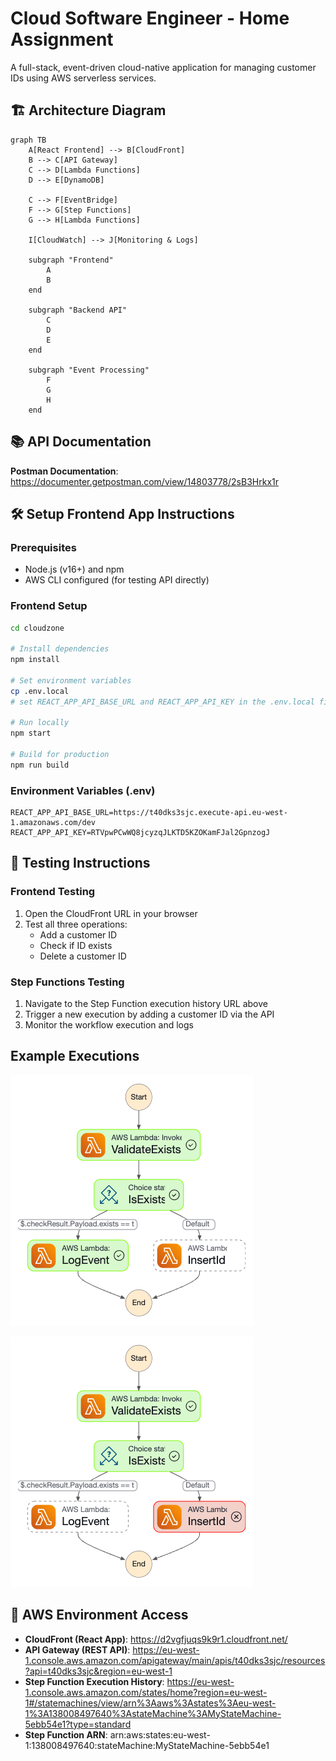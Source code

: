 # Cloud Software Engineer - Home Assignment

A full-stack, event-driven cloud-native application for managing customer IDs using AWS serverless services.

## 🏗️ Architecture Diagram

```mermaid
graph TB
    A[React Frontend] --> B[CloudFront]
    B --> C[API Gateway]
    C --> D[Lambda Functions]
    D --> E[DynamoDB]
    
    C --> F[EventBridge]
    F --> G[Step Functions]
    G --> H[Lambda Functions]
    
    I[CloudWatch] --> J[Monitoring & Logs]
    
    subgraph "Frontend"
        A
        B
    end
    
    subgraph "Backend API"
        C
        D
        E
    end
    
    subgraph "Event Processing"
        F
        G
        H
    end
```

## 📚 API Documentation

**Postman Documentation**: https://documenter.getpostman.com/view/14803778/2sB3Hrkx1r

## 🛠️ Setup Frontend App Instructions

### Prerequisites
- Node.js (v16+) and npm
- AWS CLI configured (for testing API directly)

### Frontend Setup
```bash
cd cloudzone

# Install dependencies
npm install

# Set environment variables
cp .env.local
# set REACT_APP_API_BASE_URL and REACT_APP_API_KEY in the .env.local file

# Run locally
npm start

# Build for production
npm run build
```

### Environment Variables (.env)
```
REACT_APP_API_BASE_URL=https://t40dks3sjc.execute-api.eu-west-1.amazonaws.com/dev
REACT_APP_API_KEY=RTVpwPCwWQ8jcyzqJLKTD5KZOKamFJal2GpnzogJ
```

## 🧪 Testing Instructions

### Frontend Testing
1. Open the CloudFront URL in your browser
2. Test all three operations:
   - Add a customer ID
   - Check if ID exists  
   - Delete a customer ID

### Step Functions Testing
1. Navigate to the Step Function execution history URL above
2. Trigger a new execution by adding a customer ID via the API
3. Monitor the workflow execution and logs

## Example Executions

![Step Function Success](./assets/stepfunction-screenshots/execution-success.png)

![Step Function Failure](./assets/stepfunction-screenshots/execution-failure.png)

## 🔗 AWS Environment Access

- **CloudFront (React App)**: https://d2vgfjuqs9k9r1.cloudfront.net/
- **API Gateway (REST API)**: https://eu-west-1.console.aws.amazon.com/apigateway/main/apis/t40dks3sjc/resources?api=t40dks3sjc&region=eu-west-1
- **Step Function Execution History**: https://eu-west-1.console.aws.amazon.com/states/home?region=eu-west-1#/statemachines/view/arn%3Aaws%3Astates%3Aeu-west-1%3A138008497640%3AstateMachine%3AMyStateMachine-5ebb54e1?type=standard
- **Step Function ARN**: arn:aws:states:eu-west-1:138008497640:stateMachine:MyStateMachine-5ebb54e1
